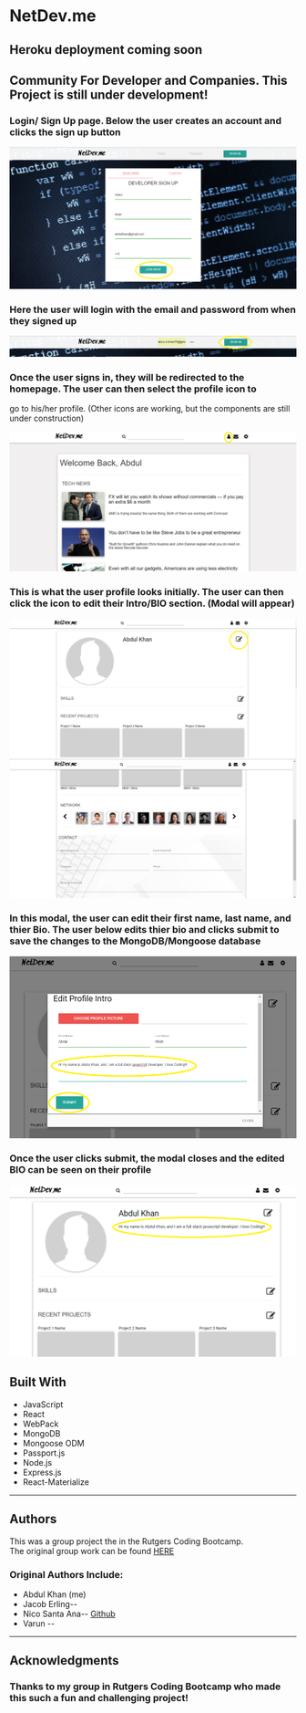 # NetDev.me

Heroku deployment coming soon
-------------------------------------
Community For Developer and Companies. This Project is still under development!
-------------------------------------

### Login/ Sign Up page. Below the user creates an account and clicks the sign up button

![sign up](./public/assets/github_img/login-signup.PNG)


### Here the user will login with the email and password from when they signed up

![log in](./public/assets/github_img/sign-in.PNG)

### Once the user signs in, they will be redirected to the homepage. The user can then select the profile icon to
go to his/her profile. 
(Other icons are working, but the components are still under construction)

![homepage](./public/assets/github_img/homepage.PNG)

### This is what the user profile looks initially. The user can then click the icon to edit their Intro/BIO section. (Modal will appear)

![profile1](./public/assets/github_img/profile1.PNG)
![profile2](./public/assets/github_img/profile2.PNG)

### In this modal, the user can edit their first name, last name, and thier Bio. The user below edits thier bio and clicks submit to save the changes to the MongoDB/Mongoose database

![edit intro](./public/assets/github_img/edit-intro.PNG)

### Once the user clicks submit, the modal closes and the edited BIO can be seen on their profile

![after editing bio](./public/assets/github_img/after-edit-bio.PNG)


## Built With

* JavaScript
* React 
* WebPack
* MongoDB
* Mongoose ODM
* Passport.js
* Node.js
* Express.js
* React-Materialize

-----------------------------------

## Authors

This was a group project the in the Rutgers Coding Bootcamp.  
The original group work can be found [HERE](https://github.com/Neex0202/FinalProject)

### Original Authors Include:

* Abdul Khan (me)
* Jacob Erling-- 
* Nico Santa Ana-- [Github](https://github.com/Neex0202)
* Varun --

------------------------------
## Acknowledgments

### Thanks to my group in Rutgers Coding Bootcamp who made this such a fun and challenging project! 